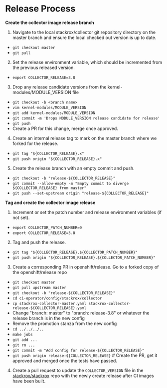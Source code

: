 # Release Process

**Create the collector image release branch**

1. Navigate to the local stackrox/collector git repository directory on the master branch and ensure the local checked out version is up to date.
  - `git checkout master`
  - `git pull`
2. Set the release environment variable, which should be incremented from the previous released version.
  - `export COLLECTOR_RELEASE=3.8`
3. Drop any release candidate versions from the kernel-modules/MODULE_VERSION file
  - `git checkout -b <branch name>`
  - `vim kernel-modules/MODULE_VERSION`
  - `git add kernel-modules/MODULE_VERSION`
  - `git commit -m 'Drops MODULE_VERSION release candidate for release'`
  - `git push`
  - Create a PR for this change, merge once approved.
4. Create an internal release tag to mark on the master branch where we forked for the release.
  - `git tag "${COLLECTOR_RELEASE}.x"`
  - `git push origin "${COLLECTOR_RELEASE}.x"`
5. Create the release branch with an empty commit and push.
  - `git checkout -b "release-${COLLECTOR_RELEASE}"`
  - `git commit --allow-empty -m "Empty commit to diverge ${COLLECTOR_RELEASE} from master"`
  - `git push --set-upstream origin "release-${COLLECTOR_RELEASE}"`

**Tag and create the collector image release**

1. Increment or set the patch number and release environment variables (if not set).
  - `export COLLECTOR_PATCH_NUMBER=0`
  - `export COLLECTOR_RELEASE=3.8`
2. Tag and push the release.
  - `git tag "${COLLECTOR_RELEASE}.${COLLECTOR_PATCH_NUMBER}"`
  - `git push origin "${COLLECTOR_RELEASE}.${COLLECTOR_PATCH_NUMBER}"`
3. Create a corresponding PR in openshift/release. Go to a forked copy of the openshift/release repo
  - `git checkout master`
  - `git pull upstream master`
  - `git checkout -b "release-${COLLECTOR_RELEASE}"`
  - `cd ci-operator/config/stackrox/collector`
  - `cp stackrox-collector-master.yaml stackrox-collector-release-${COLLECTOR_RELEASE}.yaml`
  - Change "branch: master" to "branch: release-3.8" or whatever the release branch is in the new config
  - Remove the promotion stanza from the new config 
  - `cd ../../../..`
  - `make jobs`
  - `git add ...`
  - `git rm ...`
  - `git commit -m "Add config for release-${COLLECTOR_RELEASE}"`
  - `git push origin release-${COLLECTOR_RELEASE}` # Create the PR, get it approved and merged once the tests have passed.
4. Create a pull request to update the `COLLECTOR_VERSION` file in the [stackrox/stackrox](https://github.com/stackrox/stackrox/) repo with the newly create release after CI images have been built.

